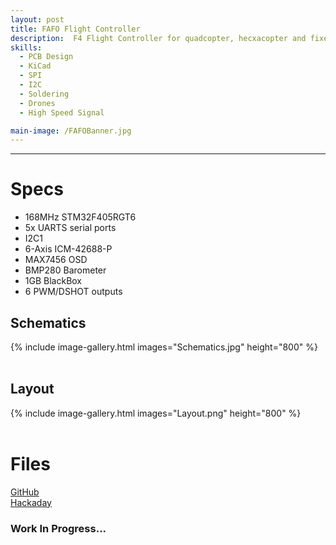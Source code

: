 ```yaml
---
layout: post
title: FAFO Flight Controller
description:  F4 Flight Controller for quadcopter, hecxacopter and fixed wings drones.
skills: 
  - PCB Design
  - KiCad
  - SPI
  - I2C
  - Soldering
  - Drones
  - High Speed Signal

main-image: /FAFOBanner.jpg
---
```


---
# Specs
- 168MHz STM32F405RGT6
- 5x UARTS serial ports
- I2C1
- 6-Axis ICM-42688-P
- MAX7456 OSD
- BMP280 Barometer
- 1GB BlackBox
- 6 PWM/DSHOT outputs

## Schematics
{% include image-gallery.html images="Schematics.jpg" height="800" %} 
<br />
<br />
## Layout
{% include image-gallery.html images="Layout.png" height="800" %} 
<br />
<br />
# Files
[GitHub](https://github.com/Farasani/FAFO-Flight-Controller)\
[Hackaday](https://hackaday.io/project/195476-fafo-flight-controller)


### Work In Progress...

